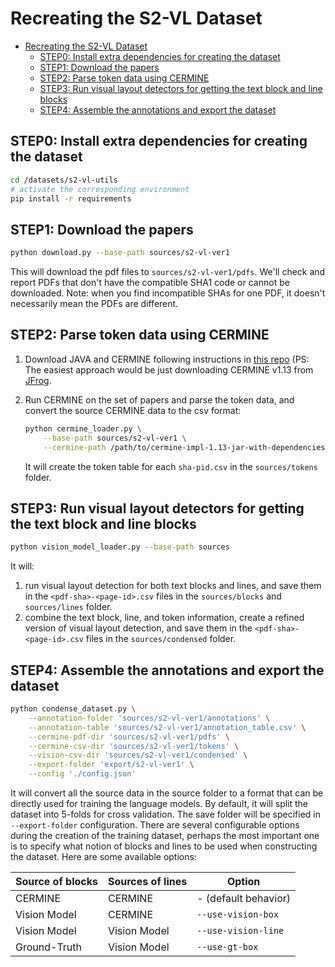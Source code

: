 # Recreating the S2-VL Dataset 

- [Recreating the S2-VL Dataset](#recreating-the-s2-vl-dataset)
  - [STEP0: Install extra dependencies for creating the dataset](#step0-install-extra-dependencies-for-creating-the-dataset)
  - [STEP1: Download the papers](#step1-download-the-papers)
  - [STEP2: Parse token data using CERMINE](#step2-parse-token-data-using-cermine)
  - [STEP3: Run visual layout detectors for getting the text block and line blocks](#step3-run-visual-layout-detectors-for-getting-the-text-block-and-line-blocks)
  - [STEP4: Assemble the annotations and export the dataset](#step4-assemble-the-annotations-and-export-the-dataset)

## STEP0: Install extra dependencies for creating the dataset 

```bash
cd /datasets/s2-vl-utils
# activate the corresponding environment 
pip install -r requirements
```

## STEP1: Download the papers 

```bash
python download.py --base-path sources/s2-vl-ver1
```
This will download the pdf files to `sources/s2-vl-ver1/pdfs`. 
We'll check and report PDFs that don't have the compatible SHA1 code or cannot be downloaded. 
Note: when you find incompatible SHAs for one PDF, it doesn't necessarily mean the PDFs are different. 

## STEP2: Parse token data using CERMINE 

1. Download JAVA and CERMINE following instructions in [this repo](https://github.com/CeON/CERMINE#using-cermine) (PS: The easiest approach would be just downloading CERMINE v1.13 from [JFrog](http://maven.ceon.pl/artifactory/webapp/#/artifacts/browse/simple/General/kdd-releases/pl/edu/icm/cermine/cermine-impl). 


2. Run CERMINE on the set of papers and parse the token data, and convert the source CERMINE data to the csv format: 
    ```bash
    python cermine_loader.py \
        --base-path sources/s2-vl-ver1 \
        --cermine-path /path/to/cermine-impl-1.13-jar-with-dependencies.jar
    ```
    It will create the token table for each `sha-pid.csv` in the `sources/tokens` folder. 

## STEP3: Run visual layout detectors for getting the text block and line blocks 

```bash
python vision_model_loader.py --base-path sources
```
It will:
1. run visual layout detection for both text blocks and lines, and save them in the `<pdf-sha>-<page-id>.csv` files in the `sources/blocks` and `sources/lines` folder. 
2. combine the text block, line, and token information, create a refined version of visual layout detection, and save them in the `<pdf-sha>-<page-id>.csv` files in the `sources/condensed` folder. 

## STEP4: Assemble the annotations and export the dataset 

```bash
python condense_dataset.py \
    --annotation-folder 'sources/s2-vl-ver1/annotations' \
    --annotation-table 'sources/s2-vl-ver1/annotation_table.csv' \
    --cermine-pdf-dir 'sources/s2-vl-ver1/pdfs' \
    --cermine-csv-dir 'sources/s2-vl-ver1/tokens' \
    --vision-csv-dir 'sources/s2-vl-ver1/condensed' \
    --export-folder 'export/s2-vl-ver1' \
    --config './config.json' 
```

It will convert all the source data in the source folder to a format that can be directly used for training the language models. By default, it will split the dataset into 5-folds for cross validation. The save folder will be specified in `--export-folder` configuration. There are several configurable options during the creation of the training dataset, perhaps the most important one is to specify what notion of blocks and lines to be used when constructing the dataset. Here are some available options: 

| Source of blocks | Sources of lines | Option               |
| ---------------- | ---------------- | -------------------- |
| CERMINE          | CERMINE          | - (default behavior) |
| Vision Model     | CERMINE          | `--use-vision-box`   |
| Vision Model     | Vision Model     | `--use-vision-line`  |
| Ground-Truth     | Vision Model     | `--use-gt-box`       |